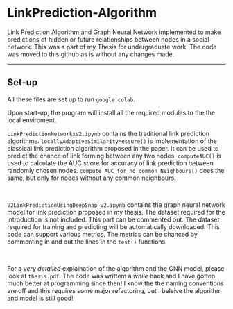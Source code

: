 # LinkPrediction-Algorithm
Link Prediction Algorithm and Graph Neural Network implemented to make predictions of hidden or future relationships between nodes in a social network. This was a part of my Thesis for undergraduate work. The code was moved to this github as is without any changes made. 

<hr> 

## Set-up 

All these files are set up to run ``google colab``. 

Upon start-up, the program will install all the required modules to the the local enviroment. 

``LinkPredictionNetworkxV2.ipynb`` contains the traditional link prediction algorithms. ``locallyAdaptiveSimilarityMessure()`` is implementation of the classical link prediction algorithm proposed in the paper. It can be used to predict the chance of link forming between any two nodes. 
``computeAUC()`` is used to calculate the AUC score for accuracy of link prediction between randomly chosen nodes. ``compute_AUC_for_no_common_Neighbours()`` does the same, but only for nodes without any common neighbours.  

<br> 

``V2LinkPredictionUsingDeepSnap_v2.ipynb`` contains the graph neural network model for link prediction proposed in my thesis. The dataset required for the introduction is not included. This part can be commented out. The dataset required for training and predicting will be automatically downloaded. This code can support various metrics. The metrics can be chanced by commenting in and out the lines in the ``test()`` functions. 

<br> 

For a <em>very detailed</em> explaination of the algorithm and the GNN model, please look at ``thesis.pdf``. The code was writtem a <em>while </em> back and I have gotten much better at programming since then! I know the the naming conventions are off and this requires some major refactoring, but I beleive the algorithm and model is still good!
